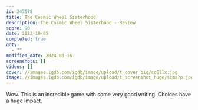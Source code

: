 ```yaml
---
id: 247578
title: The Cosmic Wheel Sisterhood
description: The Cosmic Wheel Sisterhood - Review
score: 90
date: 2023-10-05
completed: true
goty:
  - ""
modified_date: 2024-08-16
screenshots: []
videos: []
cover: //images.igdb.com/igdb/image/upload/t_cover_big/co6llx.jpg
image: //images.igdb.com/igdb/image/upload/t_screenshot_huge/scma7p.jpg
---
```

Wow. This is an incredible game with some very good writing. Choices have a huge impact.